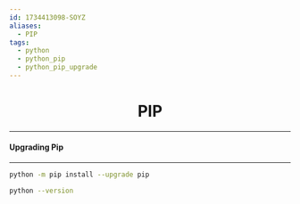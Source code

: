```yaml
---
id: 1734413098-SOYZ
aliases:
  - PIP
tags:
  - python
  - python_pip
  - python_pip_upgrade
---
```


<center>
<h1>PIP</h1>
</center>


---
#### Upgrading Pip
---
```bash
python -m pip install --upgrade pip

python --version
```
